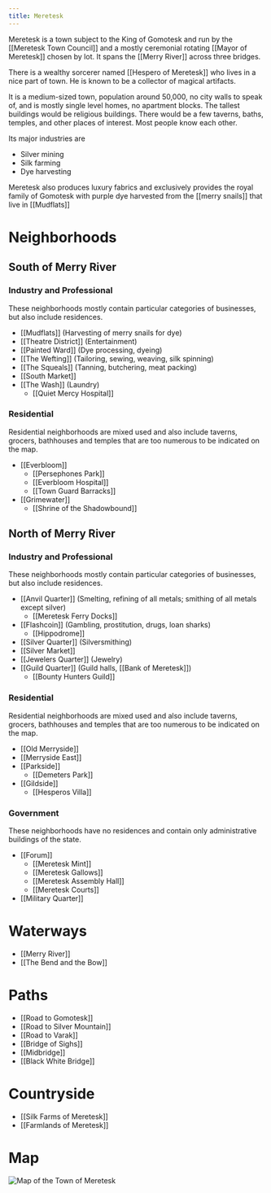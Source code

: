 ```yaml
---
title: Meretesk
---
```



Meretesk is a town subject to the King of Gomotesk and run by the [[Meretesk Town Council]] and a mostly ceremonial rotating [[Mayor of Meretesk]] chosen by lot. It spans the [[Merry River]] across three bridges.
  
There is a wealthy sorcerer named [[Hespero of Meretesk]] who lives in a nice part of town. He is known to be a collector of magical artifacts.

It is a medium-sized town, population around 50,000, no city walls to speak of, and is mostly single level homes, no apartment blocks. The tallest buildings would be religious buildings. There would be a few taverns, baths, temples, and other places of interest. Most people know each other.

Its major industries are
- Silver mining
- Silk farming
- Dye harvesting

Meretesk also produces luxury fabrics and exclusively provides the royal family of Gomotesk with purple dye harvested from the [[merry snails]] that live in [[Mudflats]]

# Neighborhoods
## South of Merry River
### Industry and Professional
These neighborhoods mostly contain particular categories of businesses, but also include residences. 

- [[Mudflats]] (Harvesting of merry snails for dye)
- [[Theatre District]] (Entertainment)
- [[Painted Ward]] (Dye processing, dyeing)
- [[The Wefting]] (Tailoring, sewing, weaving, silk spinning)
- [[The Squeals]] (Tanning, butchering, meat packing)
- [[South Market]]
- [[The Wash]] (Laundry)
   - [[Quiet Mercy Hospital]]

### Residential 
Residential neighborhoods are mixed used and also include taverns, grocers, bathhouses and temples that are too numerous to be indicated on the map.
- [[Everbloom]]
   - [[Persephones Park]]
   - [[Everbloom Hospital]]
   - [[Town Guard Barracks]]
- [[Grimewater]]
   - [[Shrine of the Shadowbound]]

## North of Merry River
### Industry and Professional
These neighborhoods mostly contain particular categories of businesses, but also include residences. 

- [[Anvil Quarter]] (Smelting, refining of all metals; smithing of all metals except silver)
   - [[Meretesk Ferry Docks]]
- [[Flashcoin]] (Gambling, prostitution, drugs, loan sharks)
   - [[Hippodrome]]
- [[Silver Quarter]] (Silversmithing)
- [[Silver Market]] 
- [[Jewelers Quarter]] (Jewelry)
- [[Guild Quarter]] (Guild halls, [[Bank of Meretesk]])
   - [[Bounty Hunters Guild]]


### Residential 
Residential neighborhoods are mixed used and also include taverns, grocers, bathhouses and temples that are too numerous to be indicated on the map.
- [[Old Merryside]]
- [[Merryside East]]
- [[Parkside]]
   - [[Demeters Park]]
- [[Gildside]]
   - [[Hesperos Villa]]

### Government 
These neighborhoods have no residences and contain only administrative buildings of the state. 
- [[Forum]]
   - [[Meretesk Mint]]
   - [[Meretesk Gallows]]
   - [[Meretesk Assembly Hall]]
   - [[Meretesk Courts]]
- [[Military Quarter]]

# Waterways
- [[Merry River]]
- [[The Bend and the Bow]]

# Paths
- [[Road to Gomotesk]]
- [[Road to Silver Mountain]]
- [[Road to Varak]]
- [[Bridge of Sighs]]
- [[Midbridge]]
- [[Black White Bridge]]

# Countryside
- [[Silk Farms of Meretesk]]
- [[Farmlands of Meretesk]]

# Map
![Map of the Town of Meretesk](/assets/meretesk.png)
